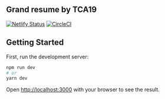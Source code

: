 ## Grand resume by TCA19

[![Netlify Status](https://api.netlify.com/api/v1/badges/317ecc2a-3389-4c2d-979e-6cd7c4227d47/deploy-status)](https://grand-resume.netlify.app/build-resume)
[![CircleCI](https://circleci.com/gh/tcp19/tcp-grand-resume/tree/develop.svg?style=svg)](https://circleci.com/gh/tcp19/tcp-grand-resume/tree/develop)

## Getting Started

First, run the development server:

```bash
npm run dev
# or
yarn dev
```

Open [http://localhost:3000](http://localhost:3000) with your browser to see the result.
